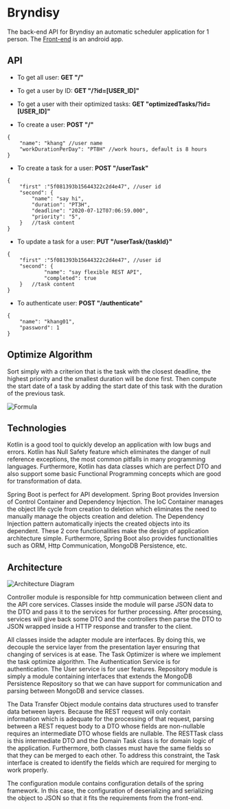 # Bryndisy
The back-end API for Bryndisy an automatic scheduler application for 1 person.
The [Front-end](https://github.com/VTKien0310/Bryndisy) is an android app.
## API
* To get all user: __GET "/"__

* To get a user by ID: __GET "/?id=[USER_ID]"__

* To get a user with their optimized tasks: __GET "optimizedTasks/?id=[USER_ID]"__

* To create a user: __POST "/"__
```
{
    "name": "khang" //user name
    "workDurationPerDay": "PT8H" //work hours, default is 8 hours
}
```

* To create a task for a user: __POST "/userTask"__
```
{
    "first" :"5f081393b15644322c2d4e47", //user id
    "second": {
        "name": "say hi",
        "duration": "PT3H",
        "deadline": "2020-07-12T07:06:59.000",
        "priority": "5",
    }   //task content
}
```

* To update a task for a user: __PUT "/userTask/{taskId}"__
```
{
    "first" :"5f081393b15644322c2d4e47", //user id
    "second": {
            "name": "say flexible REST API",
            "completed": true
    }   //task content
}
```

* To authenticate user: __POST "/authenticate"__
```
{
    "name": "khang01",
    "password": 1
}
```
## Optimize Algorithm
Sort simply with a criterion that is the task with the closest deadline, the highest priority and the smallest duration will be done first. Then compute the start date of a task by adding the start date of this task with the duration of the previous task.

![Formula](https://lh6.googleusercontent.com/B12rNdkUbkt9rCg1hcG1to1V30VWbJZgSZOhHNG00Ktrbl8FLtQ5YDOFuwsjSurFLtKbCzKhE00ou8xOfCazmRsxk6FsuOq6Pj0dmWq_)

## Technologies
Kotlin is a good tool to quickly develop an application with low bugs and errors. Kotlin has Null Safety feature which eliminates the danger of null reference exceptions, the most common pitfalls in many programming languages. Furthermore, Kotlin has data classes which are perfect DTO and also support some basic Functional Programming concepts which are good for transformation of data.

Spring Boot is perfect for API development. Spring Boot provides Inversion of Control Container and Dependency Injection. The IoC Container manages the object life cycle from creation to deletion which eliminates the need to manually manage the objects creation and deletion. The Dependency Injection pattern automatically injects the created objects into its dependent. These 2 core functionalities make the design of application architecture simple. Furthermore, Spring Boot also provides functionalities such as ORM, Http Communication, MongoDB Persistence, etc.

## Architecture
![Architecture Diagram](https://lh6.googleusercontent.com/UV_3mdIEPODVTffgxJtMP_SD8SqluRrcUAxdUaZH0J3ZE7D4GmI07_HvoZsfmUD2EuJqJySlXuSNGeez5TcTFvveyY_RndDYwukNDRCV)

Controller module is responsible for http communication between client and the API core services. Classes inside the module will parse JSON data to the DTO and pass it to the services for further processing. After processing, services will give back some DTO and the controllers then parse the DTO to JSON wrapped inside a HTTP response and transfer to the client.

All classes inside the adapter module are interfaces. By doing this, we decouple the service layer from the presentation layer ensuring that changing of services is at ease. The Task Optimizer is where we implement the task optimize algorithm. The Authentication Service is for authentication. The User service is for user features.
Repository module is simply a module containing interfaces that extends the MongoDB Persistence Repository so that we can have support for communication and parsing between MongoDB and service classes.

The Data Transfer Object module contains data structures used to transfer data between layers. Because the REST request will only contain information which is adequate for the processing of that request, parsing between a REST request body to a DTO whose fields are non-nullable requires an intermediate DTO whose fields are nullable. The RESTTask class is this intermediate DTO and the Domain Task class is for domain logic of the application. Furthermore, both classes must have the same fields so that they can be merged to each other. To address this constraint, the Task interface is created to identify the fields which are required for merging to work properly.

The configuration module contains configuration details of the spring framework. In this case, the configuration of deserializing and serializing the object to JSON so that it fits the requirements from the front-end.
